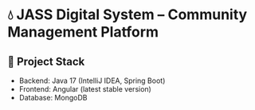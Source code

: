 # 💧 JASS Digital System – Community Management Platform

## 🔧 Project Stack
- Backend: Java 17 (IntelliJ IDEA, Spring Boot)
- Frontend: Angular (latest stable version)
- Database: MongoDB

